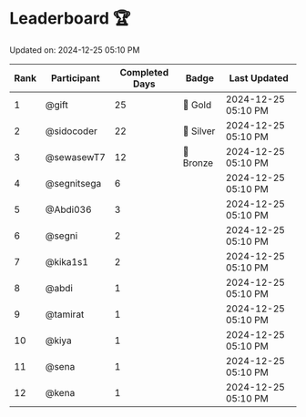 # Leaderboard 🏆

Updated on: 2024-12-25 05:10 PM

| Rank | Participant       | Completed Days | Badge      | Last Updated         |
|------|-------------------|----------------|------------|----------------------|
| 1    | @gift             | 25             | 🏅 Gold     | 2024-12-25 05:10 PM |
| 2    | @sidocoder        | 22             | 🥈 Silver   | 2024-12-25 05:10 PM |
| 3    | @sewasewT7        | 12             | 🥉 Bronze   | 2024-12-25 05:10 PM |
| 4    | @segnitsega       | 6              |            | 2024-12-25 05:10 PM |
| 5    | @Abdi036          | 3              |            | 2024-12-25 05:10 PM |
| 6    | @segni            | 2              |            | 2024-12-25 05:10 PM |
| 7    | @kika1s1          | 2              |            | 2024-12-25 05:10 PM |
| 8    | @abdi             | 1              |            | 2024-12-25 05:10 PM |
| 9    | @tamirat          | 1              |            | 2024-12-25 05:10 PM |
| 10   | @kiya             | 1              |            | 2024-12-25 05:10 PM |
| 11   | @sena             | 1              |            | 2024-12-25 05:10 PM |
| 12   | @kena             | 1              |            | 2024-12-25 05:10 PM |
